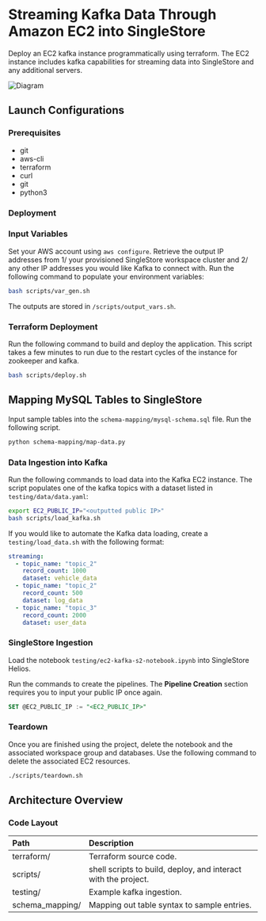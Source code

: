 # Streaming Kafka Data Through Amazon EC2 into SingleStore

Deploy an EC2 kafka instance programmatically using terraform. The EC2 instance includes kafka capabilities for streaming data into SingleStore and any additional servers.

![Diagram](https://github.com/s2-ktran/iac-ec2-kafka/blob/main/diagram.png)

## Launch Configurations

### Prerequisites

- git
- aws-cli
- terraform
- curl
- git
- python3

### Deployment

### Input Variables

Set your AWS account using `aws configure`. Retrieve the output IP addresses from 1/ your provisioned SingleStore workspace cluster and 2/ any other IP addresses you would like Kafka to connect with. Run the following command to populate your environment variables:

```bash
bash scripts/var_gen.sh
```

The outputs are stored in `/scripts/output_vars.sh`.

### Terraform Deployment

Run the following command to build and deploy the application. This script takes a few minutes to run due to the restart cycles of the instance for zookeeper and kafka.

```bash
bash scripts/deploy.sh
```

## Mapping MySQL Tables to SingleStore

Input sample tables into the `schema-mapping/mysql-schema.sql` file. Run the following script.

```bash
python schema-mapping/map-data.py
```

### Data Ingestion into Kafka

Run the following commands to load data into the Kafka EC2 instance. The script populates one of the kafka topics with a dataset listed in `testing/data/data.yaml`:

```bash
export EC2_PUBLIC_IP="<outputted public IP>"
bash scripts/load_kafka.sh
```

If you would like to automate the Kafka data loading, create a `testing/load_data.sh` with the following format:

```yaml
streaming:
  - topic_name: "topic_2"
    record_count: 1000
    dataset: vehicle_data
  - topic_name: "topic_2"
    record_count: 500
    dataset: log_data
  - topic_name: "topic_3"
    record_count: 2000
    dataset: user_data
```

### SingleStore Ingestion

Load the notebook `testing/ec2-kafka-s2-notebook.ipynb` into SingleStore Helios.

Run the commands to create the pipelines. The **Pipeline Creation** section requires you to input your public IP once again.

```sql
SET @EC2_PUBLIC_IP := "<EC2_PUBLIC_IP>"
```

### Teardown

Once you are finished using the project, delete the notebook and the associated workspace group and databases. Use the following command to delete the associated EC2 resources.

```bash
./scripts/teardown.sh
```

## Architecture Overview

### Code Layout

| Path            | Description                                                    |
| :-------------- | :------------------------------------------------------------- |
| terraform/      | Terraform source code.                                         |
| scripts/        | shell scripts to build, deploy, and interact with the project. |
| testing/        | Example kafka ingestion.                                       |
| schema_mapping/ | Mapping out table syntax to sample entries.                    |
